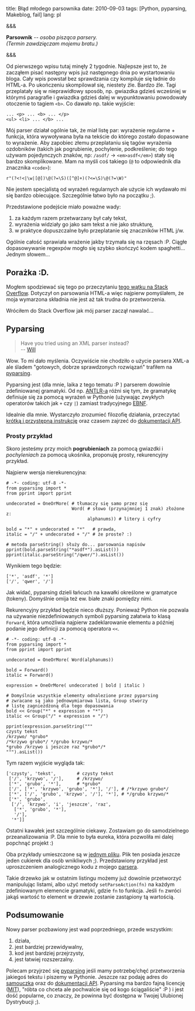 title: Błąd młodego parsownika
date: 2010-09-03
tags: [Python, pyparsing, Makeblog, fail]
lang: pl

&&&

**Parsownik** -- *osoba pisząca parsery.<br />
(Termin zawdzięczam mojemu bratu.)*

&&&

Od pierwszego wpisu tutaj minęły 2 tygodnie. Najlepsze jest to, że
zacząłem pisać następny wpis już następnego dnia po wystartowaniu
bloga. Cały wpis powstał bez sprawdzania czy kompiluje się ładnie do
HTML-a. Po ukończeniu skompilował się, niestety źle. Bardzo
źle. Tagi przeplatały się w nieprawidłowy sposób, np. gwiazdka gdzieś
wcześniej w którymś paragrafie i gwiazdka gdzieś dalej w wypunktowaniu
powodowały otoczenie to tagiem `<b>`. Co dawało np. takie wyjście:

    ... <p> ... <b> ... </p>
    <ul> <li> ... </b> ...

Mój parser działał ogólnie tak, że miał listę par: wyrażenie regularne + 
funkcja, która wywoływana była na tekście do którego zostało
dopasowane to wyrażenie. Aby zapobiec złemu przeplataniu się tagów
wyrażenia ozdobników (takich jak pogrubienie, pochylenie,
podkreślenie; do tego używam pojedynczych znaków, np: `/asdf/` →
`<em>asdf</em>`) stały się bardzo skomplikowane. Mam na myśli coś
takiego (`@` to odpowiednik dla znacznika `<code>`):

    r"(?<!<|\w|[@])\@(?=\S)([^@]+)(?<=\S)\@(?=\W)"


Nie jestem specjalistą od wyrażeń regularnych ale użycie ich wydawało
mi się bardzo obiecujące. Szczególnie łatwo było na początku ;).

Przedstawione podejście miało poważne wady:

1. za każdym razem przetwarzany był cały tekst,
2. wyrażenia widziały go jako sam tekst a nie jako strukturę,
3. w praktyce dopuszczalne było przeplatanie się znaczników HTML j/w.

Ogólnie całość sprawiała wrażenie jakby trzymała się na rzęsach :P.
Ciągłe dopasowywanie regexpów mogło się szybko skończyć kodem
spaghetti... Jednym słowem...

## Porażka :D.

Mogłem spodziewać się tego po przeczytaniu
[tego wątku na Stack Overflow](http://stackoverflow.com/questions/1732348/regex-match-open-tags-except-xhtml-self-contained-tags/1732454).
Dotyczył on parsowania HTML-a więc najpierw pomyślałem, że moja
wymarzona składnia nie jest aż tak trudna do przetworzenia.

Wróciłem do Stack Overflow jak mój parser zaczął nawalać...

## Pyparsing

> Have you tried using an XML parser instead?<br />
> -- [Will](http://stackoverflow.com/questions/1732348/regex-match-open-tags-except-xhtml-self-contained-tags/1732454#1732454)


Wow. To mi dało myślenia. Oczywiście nie chodziło o użycie parsera XML-a
ale śladem "gotowych, dobrze sprawdzonych rozwiązań" trafiłem na
[pyparsing](http://pyparsing.wikispaces.com/).

Pyparsing jest (dla mnie, laika z tego tematu :P ) parserem dowolnie
zdefiniowanej gramatyki. Od np. [ANTLR-a](http://www.antlr.org/) różni się
tym, że gramatykę definiuje się za pomocą wyrażeń w Pythonie (używając
zwykłych operatorów takich jak `+` czy `|`)
zamiast tradycyjnego [EBNF](http://pl.wikipedia.org/wiki/Notacja_EBNF).

Idealnie dla mnie. Wystarczyło zrozumieć filozofię działania,
przeczytać
[krótką i przystępną instrukcję](http://pyparsing.svn.sourceforge.net/viewvc/pyparsing/src/HowToUsePyparsing.html)
oraz czasem zajrzeć do
[dokumentacji API](http://packages.python.org/pyparsing/).

### Prosty przykład
Skoro jesteśmy przy moich **pogrubieniach** za pomocą gwiazdki i
*pochyleniach* za pomocą ukośnika, proponuję prosty, rekurencyjny przykład.

Najpierw wersja nierekurencyjna:

    # -*- coding: utf-8 -*-
    from pyparsing import *
    from pprint import pprint

    undecorated = OneOrMore( # tłumaczy się samo przez się
                             Word( # słowo (przynajmniej 1 znak) złożone z:
                                   alphanums)) # litery i cyfry

    bold = "*" + undecorated + "*"   # prawda,
    italic = "/" + undecorated + "/" # że proste? :)

    # metoda parseString() służy do... parsowania napisów
    pprint(bold.parseString("*asdf*").asList())
    pprint(italic.parseString("/qwer/").asList())

Wynikiem tego będzie:

    ['*', 'asdf', '*']
    ['/', 'qwer', '/']

Jak widać, pyparsing dzieli łańcuch na kawałki określone w gramatyce
(tokeny). Domyślnie omija też ew. białe znaki pomiędzy nimi.

Rekurencyjny przykład będzie nieco dłuższy. Ponieważ Python nie pozwala
na używanie niezdefiniowanych symboli pyparsing załatwia to
klasą `Forward`, która umożliwia najpierw zadeklarowanie elementu
a później podanie jego definicji za pomocą operatora `<<`.

    # -*- coding: utf-8 -*-
    from pyparsing import *
    from pprint import pprint

    undecorated = OneOrMore( Word(alphanums))

    bold = Forward()
    italic = Forward()

    expression = OneOrMore( undecorated | bold | italic )

    # Domyślnie wszystkie elementy odnalezione przez pyparsing
    # zwracane są jako jednowymiarowa lista, Group stworzy
    # listę zagnieżdżoną dla tego dopasowania
    bold << Group("*" + expression + "*")
    italic << Group("/" + expression + "/")

    pprint(expression.parseString("""
    czysty tekst
    /krzywo/ *grubo*
    /*krzywo grubo*/ */grubo krzywo/*
    *grubo /krzywo i jeszcze raz *grubo*/*
    """).asList())


Tym razem wyjście wygląda tak:

    ['czysty', 'tekst',        # czysty tekst
     ['/', 'krzywo', '/'],     # /krzywo/
     ['*', 'grubo', '*'],      # *grubo*
     ['/', ['*', 'krzywo', 'grubo', '*'], '/'], # /*krzywo grubo*/
     ['*', ['/', 'grubo', 'krzywo', '/'], '*'], # */grubo krzywo/*
     ['*', 'grubo',
      ['/', 'krzywo', 'i', 'jeszcze', 'raz',
       ['*', 'grubo', '*'],
       '/'],
      '*']]


Ostatni kawałek jest szczególnie ciekawy. Zostawiam go
do samodzielnego przeanalizowania :P. Dla mnie to była eureka,
która pozwoliła mi dalej popchnąć projekt :)

Oba przykłady umieszczone są w [jednym pliku](olt/input/blad-mlodego-parsownika.py).
Plik ten posiada jeszcze jeden cukierek dla osób wnikliwych ;).
Przedstawiony przykład jest uproszczeniem analogicznego kodu
z mojego [parsera](http://github.com/santamon/makeblog/blob/master/txt-to-html/txt-to-html.py).

Takie drzewko jak w ostatnim listingu możemy już dowolnie przetworzyć
manipulując listami, albo użyć metody `setParseAction(fn)` na każdym
zdefiniowanym elemencie gramatyki, gdzie `fn` to funkcja.
Jeśli `fn` zwróci jakąś wartość to element w drzewie zostanie
zastąpiony tą wartością.

## Podsumowanie
Nowy parser pozbawiony jest wad poprzedniego, przede wszystkim:

1. działa,
2. jest bardziej przewidywalny,
3. kod jest bardziej przejrzysty,
4. jest łatwiej rozszerzalny.

Polecam przyjrzeć się [pyparsing](http://pyparsing.wikispaces.com/)
jeśli mamy potrzebę/chęć przetworzenia jakiegoś tekstu i piszemy w
Pythonie. Jeszcze raz podaję adres do
[samouczka](http://pyparsing.svn.sourceforge.net/viewvc/pyparsing/src/HowToUsePyparsing.html)
oraz do [dokumentacji API](http://packages.python.org/pyparsing/).
Pyparsing ma bardzo fajną licencję
([MIT](http://www.opensource.org/licenses/mit-license.php)), "róbta co
chceta ale pochwalcie się od kogo ściągaliście" :P ) i jest dość
popularne, co znaczy, że powinna być dostępna w Twojej Ulubionej
Dystrybucji ;).
